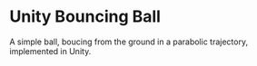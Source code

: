 # Unity Bouncing Ball

A simple ball, boucing from the ground in a parabolic trajectory, implemented in Unity.
